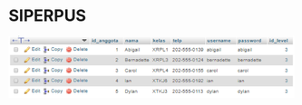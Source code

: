 # SIPERPUS
![AltText](https://github.com/Larasati11/SIPERPUS/blob/master/siperpus%20tabel%20anggota.png)

